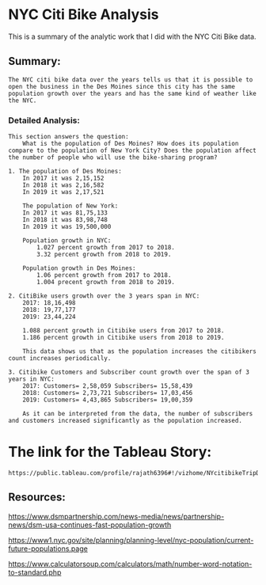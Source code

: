 # NYC Citi Bike Analysis 
This is a summary of the analytic work that I did with the NYC Citi Bike data.
## Summary:
    The NYC citi bike data over the years tells us that it is possible to open the business in the Des Moines since this city has the same population growth over the years and has the same kind of weather like the NYC.
### Detailed Analysis:

    This section answers the question:
        What is the population of Des Moines? How does its population compare to the population of New York City? Does the population affect the number of people who will use the bike-sharing program?

    1. The population of Des Moines:
        In 2017 it was 2,15,152
        In 2018 it was 2,16,582
        In 2019 it was 2,17,521

        The population of New York:
        In 2017 it was 81,75,133
        In 2018 it was 83,98,748
        In 2019 it was 19,500,000
    
        Population growth in NYC:
            1.027 percent growth from 2017 to 2018.
            3.32 percent growth from 2018 to 2019.

        Population growth in Des Moines:
            1.06 percent growth from 2017 to 2018.
            1.004 precent growth from 2018 to 2019.

    2. CitiBike users growth over the 3 years span in NYC:
        2017: 18,16,498
        2018: 19,77,177
        2019: 23,44,224

        1.088 percent growth in Citibike users from 2017 to 2018.
        1.186 percent growth in Citibike users from 2018 to 2019.

        This data shows us that as the population increases the citibikers count increases periodically.

    3. Citibike Customers and Subscriber count growth over the span of 3 years in NYC:
        2017: Customers= 2,58,059 Subscribers= 15,58,439
        2018: Customers= 2,73,721 Subscribers= 17,03,456
        2019: Customers= 4,43,865 Subscribers= 19,00,359

        As it can be interpreted from the data, the number of subscribers and customers increased significantly as the population increased.


# The link for the Tableau Story:

    https://public.tableau.com/profile/rajath6396#!/vizhome/NYcitibikeTripData_15846584864920/Challenge


## Resources:
https://www.dsmpartnership.com/news-media/news/partnership-news/dsm-usa-continues-fast-population-growth

https://www1.nyc.gov/site/planning/planning-level/nyc-population/current-future-populations.page

https://www.calculatorsoup.com/calculators/math/number-word-notation-to-standard.php
